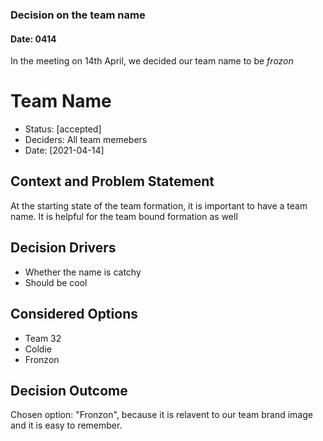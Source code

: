 ### Decision on the team name
#### Date: 0414

In the meeting on 14th April, we decided our team name to be *frozon*

# Team Name 

* Status: [accepted]
* Deciders: All team memebers 
* Date: [2021-04-14] 

## Context and Problem Statement

At the starting state of the team formation, it is important to have a team name. It is helpful for the team bound formation as well

## Decision Drivers <!-- optional -->

* Whether the name is catchy
* Should be cool

## Considered Options

* Team 32
* Coldie
* Fronzon

## Decision Outcome

Chosen option: "Fronzon", because it is relavent to our team brand image and it is easy to remember.

